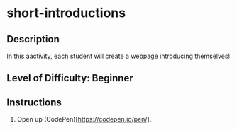 # short-introductions
## Description
In this aactivity, each student will create a webpage introducing themselves!
## Level of Difficulty: Beginner

## Instructions
1. Open up (CodePen)[https://codepen.io/pen/]. 
